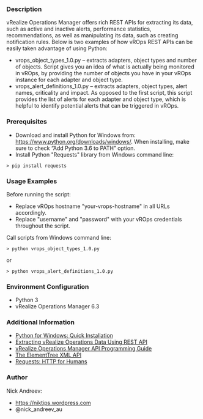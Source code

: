 ### Description

vRealize Operations Manager offers rich REST APIs for extracting its data, such as active and inactive alerts, performance statistics, recommendations, as well as manipulating its data, such as creating notification rules. Below is two examples of how vROps REST APIs can be easily taken advantage of using Python:

* vrops_object_types_1.0.py – extracts adapters, object types and number of objects. Script gives you an idea of what is actually being monitored in vROps, by providing the number of objects you have in your vROps instance for each adapter and object type.
* vrops_alert_definitions_1.0.py – extracts adapters, object types, alert names, criticality and impact. As opposed to the first script, this script provides the list of alerts for each adapter and object type, which is helpful to identify potential alerts that can be triggered in vROps.

### Prerequisites

* Download and install Python for Windows from: https://www.python.org/downloads/windows/. When installing, make sure to check “Add Python 3.6 to PATH” option.
* Install Python "Requests" library from Windows command line:

```
> pip install requests
```

### Usage Examples

Before running the script:

* Replace vROps hostname "your-vrops-hostname" in all URLs accordingly.
* Replace "username" and "password" with your vROps credentials throughout the script.

Call scripts from Windows command line:

```
> python vrops_object_types_1.0.py
```

or

```
> python vrops_alert_definitions_1.0.py
```

### Environment Configuration

* Python 3
* vRealize Operations Manager 6.3

### Additional Information

* [Python for Windows: Quick Installation](https://niktips.wordpress.com/2017/09/07/python-for-windows-quick-installation/)
* [Extracting vRealize Operations Data Using REST API](https://niktips.wordpress.com/2017/09/17/extracting-vrealize-operations-data-using-rest-api/)
* [vRealize Operations Manager API Programming Guide](http://pubs.vmware.com/vrealizeoperationsmanager-66/topic/com.vmware.ICbase/PDF/vrealize-operations-manager-66-api-guide.pdf)
* [The ElementTree XML API](https://docs.python.org/2/library/xml.etree.elementtree.html)
* [Requests: HTTP for Humans](http://docs.python-requests.org/en/master/)

### Author

Nick Andreev:

* https://niktips.wordpress.com
* @nick_andreev_au